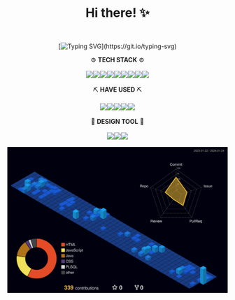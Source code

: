 <!--![woolen's GitHub stats](https://github-readme-stats.vercel.app/api?username=woolen-h&show_icons=true&theme=radical)-->
<div align="center">
<h1>Hi there! ✨</h1><br>
  
  [![Typing SVG](https://readme-typing-svg.demolab.com?font=Permanent+Marker&size=36&duration=3000&pause=500&color=F7F7F7&background=000000&center=true&multiline=true&random=false&width=850&height=60&lines=Welcome+to+my+Github!)](https://git.io/typing-svg)
  
  ⚙ <strong>TECH STACK</strong> ⚙<br><br>
  <img src="https://img.shields.io/badge/HTML5-E34F26?style=flat-square&logo=HTML5&logoColor=white"><img src="https://img.shields.io/badge/CSS-1572B6?style=flat-square&logo=CSS3&logoColor=white"><img src="https://img.shields.io/badge/JAVASCRIPT-F7DF1E?style=flat-square&logo=JAVASCRIPT&logoColor=black"><img src="https://img.shields.io/badge/JQUERY-0769AD?style=flat-square&logo=JQUERY&logoColor=white"><img src="https://img.shields.io/badge/BOOTSTRAP-7952B3?style=flat-square&logo=BOOTSTRAP&logoColor=white"><img src="https://img.shields.io/badge/swiper-6332F6?style=flat-square&logo=swiper&logoColor=white"><img src="https://img.shields.io/badge/STORYBOOK-FF4785?style=flat-square&logo=STORYBOOK&logoColor=white"><img src="https://img.shields.io/badge/GIT-F05032?style=flat-square&logo=GIT&logoColor=white"><img src="https://img.shields.io/badge/GITHUB-181717?style=flat-square&logo=GITHUB&logoColor=white">
  
  ⛏ <strong>HAVE USED</strong> ⛏<br><br>
  <img src="https://img.shields.io/badge/REACT-61DAFB?style=flat-square&logo=REACT&logoColor=black"><img src="https://img.shields.io/badge/VUE.js-4FC08D?style=flat-square&logo=VUE.js&logoColor=white"><img src="https://img.shields.io/badge/AWS-232F3E?style=flat-square&logo=amazon-AWS&logoColor=white"><img src="https://img.shields.io/badge/TOMCAT-F8DC75?style=flat-square&logo=apache-tomcat&logoColor=black"><img src="https://img.shields.io/badge/mariaDB-003545?style=flat-square&logo=mariaDB&logoColor=white">
  
  🎇 <strong>DESIGN TOOL</strong> 🎇<br><br>
  <img src="https://img.shields.io/badge/photoshop-31A8FF?style=flat-square&logo=adobe-photoshop&logoColor=white"><img src="https://img.shields.io/badge/illustrator-FF9A00?style=flat-square&logo=adobe-illustrator&logoColor=white"><img src="https://img.shields.io/badge/indesign-FF3366?style=flat-square&logo=adobe-indesign&logoColor=white">
</div>

![](./profile-3d-contrib/profile-night-view.svg)
